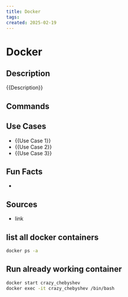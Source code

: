```yaml
---
title: Docker
tags: 
created: 2025-02-19
---
```


# Docker

## Description
{{Description}}

## Commands

## Use Cases
- {{Use Case 1}}
- {{Use Case 2}}
- {{Use Case 3}}

## Fun Facts
- 

## Sources
- link

## list all docker containers

```bash
docker ps -a
```

## Run already working container

```bash
docker start crazy_chebyshev
docker exec -it crazy_chebyshev /bin/bash
```